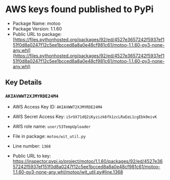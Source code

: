 # AWS keys found published to PyPi

* Package Name: motoo
* Package Version: 1.1.60
* Public URL to package: [https://files.pythonhosted.org/packages/92/ed/4527e3657242f5937ef151f0d8a0247f12c5ee1bcced8a8a0e48cf981c61/motoo-1.1.60-py3-none-any.whl](https://files.pythonhosted.org/packages/92/ed/4527e3657242f5937ef151f0d8a0247f12c5ee1bcced8a8a0e48cf981c61/motoo-1.1.60-py3-none-any.whl)

## Key Details

### `AKIAVWWT2XJMYRDE24M4`

* AWS Access Key ID: `AKIAVWWT2XJMYRDE24M4`
* AWS Secret Access Key: `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` 
* AWS role name: `user/S3TempUploader`
* File in package: `motoo/wit_util.py`
* Line number: `1368`

* Public URL to key: https://inspector.pypi.io/project/motoo/1.1.60/packages/92/ed/4527e3657242f5937ef151f0d8a0247f12c5ee1bcced8a8a0e48cf981c61/motoo-1.1.60-py3-none-any.whl/motoo/wit_util.py#line.1368


